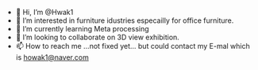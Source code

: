 - 👋 Hi, I’m @Hwak1
- 👀 I’m interested in furniture idustries especailly for office furniture.
- 🌱 I’m currently learning Meta processing
- 💞️ I’m looking to collaborate on 3D view exhibition.
- 📫 How to reach me ...not fixed yet... but could contact my E-mal which is howak1@naver.com

<!---
Hwak1/Hwak1 is a ✨ special ✨ repository because its `README.md` (this file) appears on your GitHub profile.
You can click the Preview link to take a look at your changes.
--->
